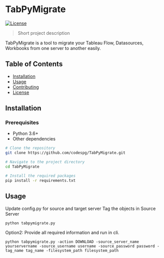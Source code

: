 # TabPyMigrate

[![License](https://img.shields.io/badge/license-MIT-blue.svg)](https://github.com/your_username/TabPyMigrate/blob/main/LICENSE)

> Short project description

TabPyMigrate is a tool to migrate your Tableau Flow, Datasources, Workbooks from one server to another easily.

## Table of Contents

- [Installation](#installation)
- [Usage](#usage)
- [Contributing](#contributing)
- [License](#license)

## Installation


### Prerequisites

- Python 3.6+
- Other dependencies

```bash
# Clone the repository
git clone https://github.com/codespg/TabPyMigrate.git

# Navigate to the project directory
cd TabPyMigrate

# Install the required packages
pip install -r requirements.txt
```

## Usage
Update config.py for source and target server
Tag the objects in Source Server
```
python tabpymigrate.py
```
Option2: Provide all required information and run in cli.
```
python tabpymigrate.py -action DOWNLOAD -source_server_name yourservername -source_username username -source_password password -tag_name tag_name -filesystem_path filesystem_path
```
